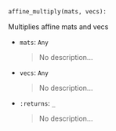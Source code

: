 <a id="McUtils.Numputils.VectorOps.affine_multiply">&nbsp;</a>
```python
affine_multiply(mats, vecs): 
```
Multiplies affine mats and vecs
- `mats`: `Any`
    >No description...
- `vecs`: `Any`
    >No description...
- `:returns`: `_`
    >No description...

